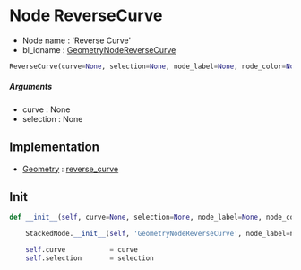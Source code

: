 # Node ReverseCurve

- Node name : 'Reverse Curve'
- bl_idname : [GeometryNodeReverseCurve](https://docs.blender.org/api/current/bpy.types.GeometryNodeReverseCurve.html)


``` python
ReverseCurve(curve=None, selection=None, node_label=None, node_color=None)
```
##### Arguments

- curve : None
- selection : None

## Implementation

- [Geometry](/docs/GeoNodes/Geometry.md) : [reverse_curve](/docs/GeoNodes/Geometry.md#reverse_curve)

## Init

``` python
def __init__(self, curve=None, selection=None, node_label=None, node_color=None):

    StackedNode.__init__(self, 'GeometryNodeReverseCurve', node_label=node_label, node_color=node_color)

    self.curve           = curve
    self.selection       = selection
```
